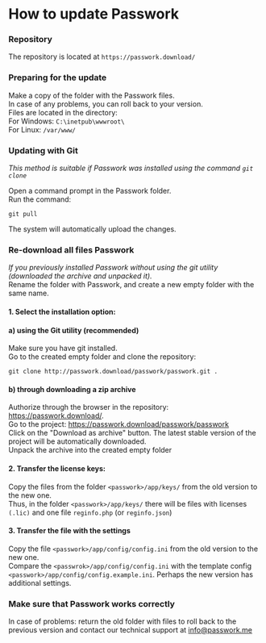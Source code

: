 # How to update Passwork

### Repository
The repository is located at `https://passwork.download/`

### Preparing for the update
Make a copy of the folder with the Passwork files.  
In case of any problems, you can roll back to your version.  
Files are located in the directory:  
For Windows: `С:\inetpub\wwwroot\`   
For Linux: `/var/www/` 

### Updating with Git
_This method is suitable if Passwork was installed using the command `git clone`_

Open a command prompt in the Passwork folder.  
Run the command:  
```
git pull
```
The system will automatically upload the changes.

### Re-download all files Passwork
_If you previously installed Passwork without using the git utility (downloaded the archive and unpacked it)._   
Rename the folder with Passwork, and create a new empty folder with the same name.

#### 1. Select the installation option:
#### a) using the Git utility (recommended)
Make sure you have git installed.  
Go to the created empty folder and clone the repository:   
```
git clone http://passwork.download/passwork/passwork.git .
```

#### b) through downloading a zip archive  
Authorize through the browser in the repository: <https://passwork.download/>.  
Go to the project: <https://passwork.download/passwork/passwork>  
Click on the "Download as archive" button.
The latest stable version of the project will be automatically downloaded.   
Unpack the archive into the created empty folder
  
#### 2. Transfer the license keys:    
Copy the files from the folder  `<passwork>/app/keys/` from the old version to the new one.  
Thus, in the folder `<passwork>/app/keys/` there will be files with licenses `(.lic)` and one file `reginfo.php` (or `reginfo.json`) 
  
#### 3. Transfer the file with the settings   
Copy the file `<passwork>/app/config/config.ini` from the old version to the new one.  
Compare the `<passwrok>/app/config/config.ini` with the template config `<passwork>/app/config/config.example.ini`. Perhaps the new version has additional settings.

### Make sure that Passwork works correctly
In case of problems: return the old folder with files to roll back to the previous version and contact our technical support at <info@passwork.me>
   
